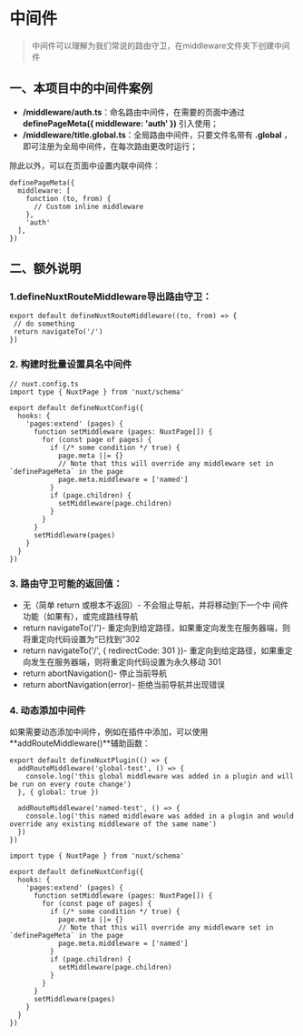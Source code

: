 # 中间件

> 中间件可以理解为我们常说的路由守卫，在middleware文件夹下创建中间件

## 一、本项目中的中间件案例

- **/middleware/auth.ts**：命名路由中间件，在需要的页面中通过 **definePageMeta({ middleware: 'auth' })** 引入使用；
- **/middleware/title.global.ts**：全局路由中间件，只要文件名带有 **.global** ，即可注册为全局中间件，在每次路由更改时运行；

除此以外，可以在页面中设置内联中间件：

```
definePageMeta({
  middleware: [
    function (to, from) {
      // Custom inline middleware
    },
    'auth'
  ],
})
```

## 二、额外说明

### 1.**defineNuxtRouteMiddleware**导出路由守卫：

```
export default defineNuxtRouteMiddleware((to, from) => {
 // do something
 return navigateTo('/')
})
```

### 2. 构建时批量设置具名中间件

```
// nuxt.config.ts
import type { NuxtPage } from 'nuxt/schema'

export default defineNuxtConfig({
  hooks: {
    'pages:extend' (pages) {
      function setMiddleware (pages: NuxtPage[]) {
        for (const page of pages) {
          if (/* some condition */ true) {
            page.meta ||= {}
            // Note that this will override any middleware set in `definePageMeta` in the page
            page.meta.middleware = ['named']
          }
          if (page.children) {
            setMiddleware(page.children)
          }
        }
      }
      setMiddleware(pages)
    }
  }
})

```

### 3. 路由守卫可能的返回值：

- 无（简单 return 或根本不返回）- 不会阻止导航，并将移动到下一个中 ​​ 间件功能（如果有），或完成路线导航
- return navigateTo('/')- 重定向到给定路径，如果重定向发生在服务器端，则将重定向代码设置为“已找到”302
- return navigateTo('/', { redirectCode: 301 })- 重定向到给定路径，如果重定向发生在服务器端，则将重定向代码设置为永久移动 301
- return abortNavigation()- 停止当前导航
- return abortNavigation(error)- 拒绝当前导航并出现错误

### 4. 动态添加中间件

如果需要动态添加中间件，例如在插件中添加，可以使用**addRouteMiddleware()**辅助函数：

```
export default defineNuxtPlugin(() => {
  addRouteMiddleware('global-test', () => {
    console.log('this global middleware was added in a plugin and will be run on every route change')
  }, { global: true })

  addRouteMiddleware('named-test', () => {
    console.log('this named middleware was added in a plugin and would override any existing middleware of the same name')
  })
})

```

```
import type { NuxtPage } from 'nuxt/schema'

export default defineNuxtConfig({
  hooks: {
    'pages:extend' (pages) {
      function setMiddleware (pages: NuxtPage[]) {
        for (const page of pages) {
          if (/* some condition */ true) {
            page.meta ||= {}
            // Note that this will override any middleware set in `definePageMeta` in the page
            page.meta.middleware = ['named']
          }
          if (page.children) {
            setMiddleware(page.children)
          }
        }
      }
      setMiddleware(pages)
    }
  }
})
```
